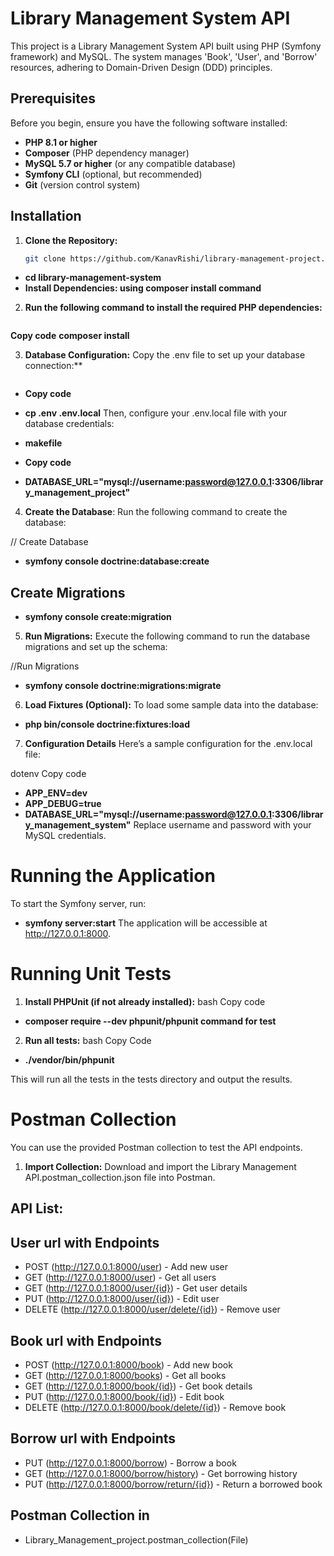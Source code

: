 # Library Management System API

This project is a Library Management System API built using PHP (Symfony framework) and MySQL. The system manages 'Book', 'User', and 'Borrow' resources, adhering to Domain-Driven Design (DDD) principles.

## Prerequisites

Before you begin, ensure you have the following software installed:

- **PHP 8.1 or higher**
- **Composer** (PHP dependency manager)
- **MySQL 5.7 or higher** (or any compatible database)
- **Symfony CLI** (optional, but recommended)
- **Git** (version control system)

## Installation

1. **Clone the Repository:**
   ```bash
   git clone https://github.com/KanavRishi/library-management-project.git**
- **cd library-management-system**
- **Install Dependencies: using composer install command**

2. **Run the following command to install the required PHP dependencies:**
   ```bash
**Copy code**
**composer install**

3. **Database Configuration:**
   Copy the .env file to set up your database connection:**
   ```bash
- **Copy code**
- **cp .env .env.local**
Then, configure your .env.local file with your database credentials:
   
- **makefile**
- **Copy code**
- **DATABASE_URL="mysql://username:password@127.0.0.1:3306/library_management_project"**
4. **Create the Database**:
Run the following command to create the database:

// Create Database
   
- **symfony console doctrine:database:create**
## Create Migrations
- **symfony console create:migration**
5. **Run Migrations:**
Execute the following command to run the database migrations and set up the schema:

//Run Migrations
- **symfony console doctrine:migrations:migrate**

6. **Load Fixtures (Optional):**
To load some sample data into the database:

- **php bin/console doctrine:fixtures:load**
7. **Configuration Details**
Here’s a sample configuration for the .env.local file:

dotenv
Copy code
- **APP_ENV=dev**
- **APP_DEBUG=true**
- **DATABASE_URL="mysql://username:password@127.0.0.1:3306/library_management_system"**
Replace username and password with your MySQL credentials.

# Running the Application
To start the Symfony server, run:

- **symfony server:start**
The application will be accessible at http://127.0.0.1:8000.

# Running Unit Tests
1. **Install PHPUnit (if not already installed):**
   bash
   Copy code
- **composer require --dev phpunit/phpunit command for test**

2. **Run all tests:**
   bash
   Copy Code
- **./vendor/bin/phpunit**

This will run all the tests in the tests directory and output the results.

# Postman Collection
You can use the provided Postman collection to test the API endpoints.

1. **Import Collection:**
Download and import the Library Management API.postman_collection.json file into Postman.

## API List:

## User url with Endpoints
+ POST (http://127.0.0.1:8000/user) - Add new user
+ GET (http://127.0.0.1:8000/user) - Get all users
+ GET (http://127.0.0.1:8000/user/{id}) - Get user details
+ PUT (http://127.0.0.1:8000/user/{id}) - Edit user
+ DELETE (http://127.0.0.1:8000/user/delete/{id}) - Remove user

## Book url with Endpoints
+ POST (http://127.0.0.1:8000/book) - Add new book
+ GET (http://127.0.0.1:8000/books) - Get all books
+ GET (http://127.0.0.1:8000/book/{id}) - Get book details
+ PUT (http://127.0.0.1:8000/book/{id}) - Edit book
+ DELETE (http://127.0.0.1:8000/book/delete/{id}) - Remove book

## Borrow url with Endpoints
+ PUT (http://127.0.0.1:8000/borrow) - Borrow a book
+ GET (http://127.0.0.1:8000/borrow/history) - Get borrowing history
+ PUT (http://127.0.0.1:8000/borrow/return/{id}) - Return a borrowed book

## Postman Collection in
+ Library_Management_project.postman_collection(File)